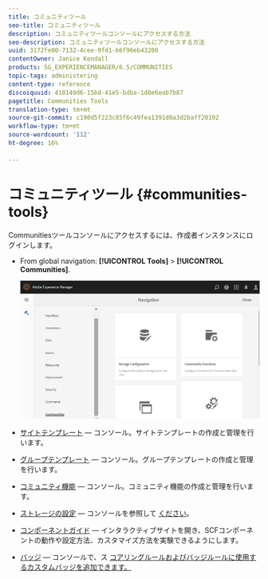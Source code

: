 ```yaml
---
title: コミュニティツール
seo-title: コミュニティツール
description: コミュニティツールコンソールにアクセスする方法
seo-description: コミュニティツールコンソールにアクセスする方法
uuid: 3172fe00-7132-4cee-9fd1-b6f96eb43200
contentOwner: Janice Kendall
products: SG_EXPERIENCEMANAGER/6.5/COMMUNITIES
topic-tags: administering
content-type: reference
discoiquuid: 410149d6-15bd-41e5-bdba-1d8e6eab7b87
pagetitle: Communities Tools
translation-type: tm+mt
source-git-commit: c190d5f223c85f6c49fea1391d8a3d2baff20192
workflow-type: tm+mt
source-wordcount: '112'
ht-degree: 16%

---
```



# コミュニティツール {#communities-tools}

Communitiesツールコンソールにアクセスするには、作成者インスタンスにログインします。

* From global navigation: **[!UICONTROL Tools]** > **[!UICONTROL Communities]**.

   ![コミュニティ](assets/communities-home.png)

* [サイトテンプレート](sites.md) — コンソール。サイトテンプレートの作成と管理を行います。

* [グループテンプレート](tools-groups.md) — コンソール。グループテンプレートの作成と管理を行います。

* [コミュニティ機能](functions.md) — コンソール。コミュニティ機能の作成と管理を行います。

* [ストレージの設定](srp-config.md) — コンソールを参照して [ください](working-with-srp.md)。

* [コンポーネントガイド](components-guide.md) — インタラクティブサイトを開き、SCFコンポーネントの動作や設定方法、カスタマイズ方法を実験できるようにします。

* [バッジ](badges.md) — コンソールで、ス [コアリングルールおよびバッジルールに使用するカスタムバッジを追加できます。](implementing-scoring.md)

